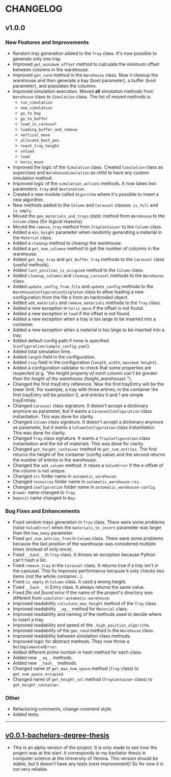 # CHANGELOG

## v1.0.0

### New Features and Improvements

- Random tray generation added to the `Tray` class. It's now possible to generate only one tray.
- Improved `get_minimum_offset` method to calculate the minimum offset between columns in the warehouse.
- Improved `gen_rand` method in the `Warehouse` class. Now it cleanup the warehouse and then generate a bay 
  (bool parameter), a buffer (bool parameter), and populates the columns.
- Improved simulation execution. Moved **all** simulation methods from `Warehouse` class to `Simulation` class.
  The list of moved methods is:
  - `run_simulation`
  - `new_simulation`
  - `go_to_bay`
  - `go_to_buffer`
  - `load_in_carousel`
  - `loading_buffer_and_remove`
  - `vertical_move`
  - `allocate_best_pos`
  - `reach_tray_height`
  - `unload`
  - `load`
  - `horiz_move`
- Improved the logic of the `Simulation` class.
  Created `Simulation` class as superclass and `WarehouseSimulation` as child to have any custom simulation method.
- Improved logic of the `simulation_actions` methods. It now takes two parameters: `tray` and `destination`.
- Created a new module called `Algorithm` where it's possible to insert a new algorithm.
- New methods added to the `Column` and `Carousel` classes: `is_full` and `is_empty`.
- Moved the `gen_materials_and_trays` static method from `Warehouse` to the `Column` class (for logical reasons).
- Moved the `remove_tray` method from `TrayContainer` to the `Column` class.
- Added a `min_height` parameter when randomly generating a material in the `Material` class.
- Added a `cleanup` method to cleanup the warehouse.
- Added a `get_num_columns` method to get the number of columns in the warehouse.
- Added `get_bay_tray` and `get_buffer_tray` methods to the `Carousel` class (useful methods).
- Added `last_position_is_occupied` method to the `Column` class.
- Added `cleanup_columns` and `cleanup_carousel` methods to the `Warehouse` class.
- Added `update_config_from_file` and `update_config` methods to the `WarehouseConfigurationSingleton` class 
  to allow loading a new configuration from the file o from an hardcoded object.
- Added `add_materials` and `remove_materials` methods to the `Tray` class.
- Added a new exception in `horiz_move` if the offset is not found.
- Added a new exception in `load` if the offset is not found.
- Added a new exception when a tray is too large to be inserted into a container. 
- Added a new exception when a material is too large to be inserted into a tray.
- Added default config path if none is specified (`configuration/sample_config.yaml`).
- Added total simulation time.
- Added `length` field in the configuration.
- Added `tray` field in the configuration (`length`, `width`, `maximum height`).
- Added a configuration validator to check that some properties are respected
  (e.g. "_the height property of each column can't be greater than the height of the warehouse (height_warehouse)._").
- Changed the first trayEntry reference. Now the first trayEntry will be the lower limit.
  For example, a tray with three entries; in the container the first trayEntry will be position 2, 
  and entries 0 and 1 are simple trayEntries.
- Changed `Carousel` class signature.
  It doesn't accept a dictionary anymore as parameter, but it wants a `CarouselConfiguration` class instantiation.
  This was done for clarity.
- Changed `Column` class signature.
  It doesn't accept a dictionary anymore as parameter, but it wants a `ColumnConfiguration` class instantiation.
  This was done for clarity.
- Changed `Tray` class signature.
  It wants a `TrayConfiguration` class instantiation and the list of materials.
  This was done for clarity.
- Changed `get_height_container` method to `get_num_entries`. 
  The first returns the height of the container (config value) 
  and the second returns the number of entries in the warehouse.
- Changed the `add_column` method. It raises a `ValueError` if the x-offset of the column is not unique. 
- Changed `src` folder name in `automatic_warehouse`.
- Changed `resources` folder name in `automatic_warehouse-res`.
- Changed `configuration` folder name in `automatic_warehouse-config`.
- `Drawer` name changed to `Tray`.
- `Deposit` name changed to `Bay`.

### Bug Fixes and Enhancements

- Fixed random trays generation in `Tray` class. There were some problems (raise `ValueError`) when the
  `materials_to_insert` parameter was larger than the `how_many` parameter.
- Fixed `get_num_entries_free` in `Column` class. 
  There were some problems because the last position of the warehouse was considered multiple times 
  (instead of only once).
- Fixed `__hash__` in `Tray` class. It throws an exception because Python can't hash a list.
- Fixed `remove_tray` in the `Carousel` class. 
  It returns true if a tray isn't in the carousel. 
  This fix improves performance because it only checks two items (not the whole container...).
- Fixed `is_empty` in `Column` class. It used a wrong height.
- Fixed `__hash__` in Entry class. It always returns the same value.
- Fixed _file not found_ error if the name of the project's directory was different from `simulator-automatic-warehouse`.
- Improved readability `calculate_max_height` method of the `Tray` class.
- Improved readability `__eq__` method for `Material` class.
- Improved readability and naming of the methods used to decide where to insert a tray.
- Improved readability and speed of the `_high_position_algorithm`.
- Improved readability of the `gen_rand` method in the `Warehouse` class.
- Improved readability between simulation class methods.
- Improved logic for abstract methods. They now throw a `NotImplementedError`.
- Added different prime number in hash method for each class.
- Added new `__eq__` methods.
- Added new `__hash__` methods.
- Changed name of `get_max_num_space` method (`Tray` class) to `get_num_space_occupied`.
- Changed name of `get_height_col` method (`TrayContainer` class) to `get_height_container`.

### Other

- Refactoring comments, change comment style.
- Added tests.

------------------------------------------------------------------------------------------------------------------------

## [v0.0.1-bachelors-degree-thesis](https://github.com/AndreVale69/simulator-automatic-warehouse/releases/tag/v0.0.1-bachelors-degree-thesis)

- This is an alpha version of the project. It is only made to see how the project was at the start. It corresponds to my bachelor thesis in computer science at the University of Verona. 
  This version should be stable, but it doesn't have any tests (next improvement)! So for now it is not very reliable.